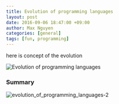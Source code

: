 ```yaml
---
title: Evolution of programming languages
layout: post
date: 2016-09-06 18:47:00 +09:00
author: Max Nguyen
categories: [general]
tags: [fun, programming]
---
```


here is concept of the evolution

![Evolution of programming languages](https://dynamics365.github.io/assets/the-evolution-of-computer-programming-languages-infographic.jpg "ahihi")

### Summary

![evolution_of_programming_languages-2](https://dynamics365.github.io/assets/evolution_of_programming_languages-2.png "ahaha")
